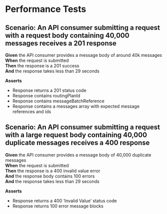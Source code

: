 # Performance Tests


## Scenario: An API consumer submitting a request with a request body containing 40,000 messages receives a 201 response

**Given** the API consumer provides a message body of around 40k messages
<br/>
**When** the request is submitted
<br/>
**Then** the response is a 201 success
<br/>
**And** the response takes less than 29 seconds
<br/>

**Asserts**
- Response returns a 201 status code
- Response contains routingPlanId
- Response contains messageBatchReference
- Response contains a messages array with expected message references and ids


## Scenario: An API consumer submitting a request with a large request body containing 40,000 duplicate messages receives a 400 response

**Given** the API consumer provides a message body of 40,000 duplicate messages
<br/>
**When** the request is submitted
<br/>
**Then** the response is a 400 invalid value error
<br/>
**And** the response body contains 100 errors
<br/>
**And** the response takes less than 29 seconds
<br/>

**Asserts**
- Response returns a 400 ‘Invalid Value’ status code
- Response returns 100 error message blocks
